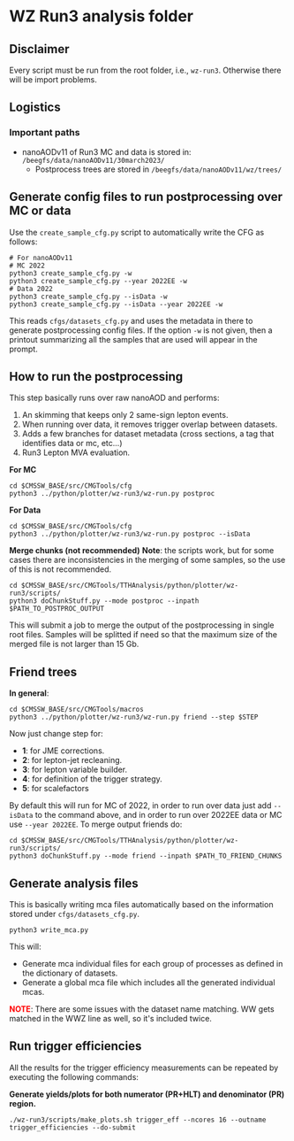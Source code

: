 # WZ Run3 analysis folder
## Disclaimer
Every script must be run from the root folder, i.e., `wz-run3`. Otherwise there will be import problems.

## Logistics
### Important paths
 * nanoAODv11 of Run3 MC and data is stored in: `/beegfs/data/nanoAODv11/30march2023/`
   * Postprocess trees are stored in `/beegfs/data/nanoAODv11/wz/trees/`

## Generate config files to run postprocessing over MC or data
Use the `create_sample_cfg.py` script to automatically write the CFG as follows:
```
# For nanoAODv11
# MC 2022
python3 create_sample_cfg.py -w
python3 create_sample_cfg.py --year 2022EE -w
# Data 2022
python3 create_sample_cfg.py --isData -w
python3 create_sample_cfg.py --isData --year 2022EE -w
```
This reads `cfgs/datasets_cfg.py` and uses the metadata in there to generate postprocessing config files.
If the option `-w` is not given, then a printout summarizing all the samples that are used will appear in
the prompt.

## How to run the postprocessing 
This step basically runs over raw nanoAOD and performs:
 1. An skimming that keeps only 2 same-sign lepton events.
 2. When running over data, it removes trigger overlap between datasets.
 3. Adds a few branches for dataset metadata (cross sections, a tag that identifies data or mc, etc...)
 4. Run3 Lepton MVA evaluation.

**For MC**
```
cd $CMSSW_BASE/src/CMGTools/cfg
python3 ../python/plotter/wz-run3/wz-run.py postproc
```

**For Data**
```
cd $CMSSW_BASE/src/CMGTools/cfg
python3 ../python/plotter/wz-run3/wz-run.py postproc --isData
```

**Merge chunks (not recommended)**
**Note**: the scripts work, but for some cases there are inconsistencies in the merging of some samples, so the use of this is not recommended.
```
cd $CMSSW_BASE/src/CMGTools/TTHAnalysis/python/plotter/wz-run3/scripts/
python3 doChunkStuff.py --mode postproc --inpath $PATH_TO_POSTPROC_OUTPUT 
```
This will submit a job to merge the output of the postprocessing in single root files. Samples will be splitted if need so that the maximum size of the merged file is not larger than 15 Gb.
## Friend trees
**In general**:
```
cd $CMSSW_BASE/src/CMGTools/macros
python3 ../python/plotter/wz-run3/wz-run.py friend --step $STEP
```

Now just change step for:

  * **1**: for JME corrections.
  * **2**: for lepton-jet recleaning.
  * **3**: for lepton variable builder.
  * **4**: for definition of the trigger strategy.
  * **5**: for scalefactors

By default this will run for MC of 2022, in order to run over data just add `--isData` to the command above, and in order to run over 2022EE data or MC use `--year 2022EE`. To merge output friends do:

```
cd $CMSSW_BASE/src/CMGTools/TTHAnalysis/python/plotter/wz-run3/scripts/
python3 doChunkStuff.py --mode friend --inpath $PATH_TO_FRIEND_CHUNKS
```

## Generate analysis files
This is basically writing mca files automatically based on the information stored under `cfgs/datasets_cfg.py`.

```
python3 write_mca.py
```

This will:
 * Generate mca individual files for each group of processes as defined in the dictionary of datasets.
 * Generate a global mca file which includes all the generated individual mcas.

 **<span style="color:RED">NOTE</span>**: There are some issues with the dataset name matching. WW gets matched in the WWZ line as well, so it's included twice.

 ## Run trigger efficiencies
 All the results for the trigger efficiency measurements can be repeated by executing the following commands:

 **Generate yields/plots for both numerator (PR+HLT) and denominator (PR) region.**
 ```
 ./wz-run3/scripts/make_plots.sh trigger_eff --ncores 16 --outname trigger_efficiencies --do-submit
 ```




